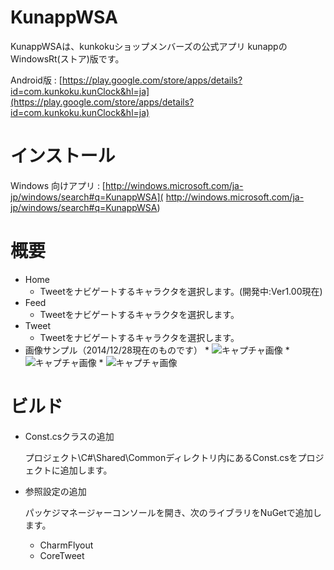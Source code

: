 # KunappWSA

KunappWSAは、kunkokuショップメンバーズの公式アプリ
kunappのWindowsRt(ストア)版です。

Android版 : [https://play.google.com/store/apps/details?id=com.kunkoku.kunClock&hl=ja](https://play.google.com/store/apps/details?id=com.kunkoku.kunClock&hl=ja)

# インストール
Windows 向けアプリ : [http://windows.microsoft.com/ja-jp/windows/search#q=KunappWSA](
http://windows.microsoft.com/ja-jp/windows/search#q=KunappWSA)

# 概要

* Home
	* Tweetをナビゲートするキャラクタを選択します。(開発中:Ver1.00現在)
* Feed
	* Tweetをナビゲートするキャラクタを選択します。
* Tweet
	* Tweetをナビゲートするキャラクタを選択します。
* 画像サンプル（2014/12/28現在のものです）
		* ![キャプチャ画像](https://raw.github.com/shirothin/KunappWSA/master/description/KunappWSA_SS0.png)
		* ![キャプチャ画像](https://raw.github.com/shirothin/KunappWSA/master/description/KunappWSA_SS1.png)
		* ![キャプチャ画像](https://raw.github.com/shirothin/KunappWSA/master/description/KunappWSA_SS2.png)

# ビルド

* Const.csクラスの追加

	プロジェクト\C#\Shared\Commonディレクトリ内にあるConst.csをプロジェクトに追加します。
* 参照設定の追加

	パッケジマネージャーコンソールを開き、次のライブラリをNuGetで追加します。

	* CharmFlyout
	* CoreTweet

